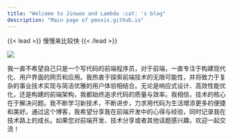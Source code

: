 ```yaml
---
title: "Welcome to Jinwoo and Lambda :cat: 's blog"
description: "Main page of pmnxis.github.io"
---
```


{{< lead >}} 慢慢来比较快 {{< /lead >}}

<img src="/intro.jpg"> <br>

我一直不希望自己只是一个写代码的前端程序员，对于前端，一直专注于构建现代化、用户界面的网页和应用。我热衷于探索前端技术的无限可能性，并将致力于复杂的事业技术实现与简洁优雅的用户体验相结合。无论是响应式设计、高效性能优化，还是构建的前端架构，我都始终追求代码的质量与效率。我相信，技术的核心在于解决问题。我不断学习新技术，不断进步，力求用代码为生活增添更多的便捷和美好。通过这个博客，我希望分享我在前端开发中的心得与经验，同时记录我在技术路上的成长。如果您对前端开发、技术分享或者其他话题感兴趣，欢迎一起交流！
<!-- ![image](LambdaClub.jpg) -->
<br/>
<br/>
